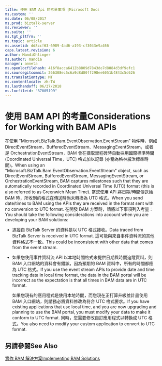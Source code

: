 ```yaml
---
title: 使用 BAM Api 的考量事項 |Microsoft Docs
ms.custom: ''
ms.date: 06/08/2017
ms.prod: biztalk-server
ms.reviewer: ''
ms.suite: ''
ms.tgt_pltfrm: ''
ms.topic: article
ms.assetid: dd8ccf63-6989-4ad6-a193-cf3043e9a466
caps.latest.revision: 6
author: MandiOhlinger
ms.author: mandia
manager: anneta
ms.openlocfilehash: 416f8acca6412b8809d7843de7d8084d3df9efc1
ms.sourcegitcommit: 266308ec5c6a9d8d80ff298ee6051b4843c5d626
ms.translationtype: MT
ms.contentlocale: zh-TW
ms.lasthandoff: 06/27/2018
ms.locfileid: "37005199"
---
```

# <a name="considerations-for-working-with-bam-apis"></a><span data-ttu-id="2f49a-102">使用 BAM API 的考量</span><span class="sxs-lookup"><span data-stu-id="2f49a-102">Considerations for Working with BAM APIs</span></span>
<span data-ttu-id="2f49a-103">在使用 "Microsoft.BizTalk.Bam.EventObservation.EventStream" 物件時，例如 DirectEventStream、BufferedEventStream、MessagingEventStream，或者是 OrchestrationEventStream，BAM 會在擷取里程碑時自動採用國際標準時間 (Coordinated Universal Time，UTC) 格式加以記錄 (亦稱為格林威治標準時間)。</span><span class="sxs-lookup"><span data-stu-id="2f49a-103">When using an  "Microsoft.BizTalk.Bam.EventObservation.EventStream" object, such as DirectEventStream, BufferedEventStream, MessagingEventStream, or OrchestrationEventStream, BAM captures milestones such that they are automatically recorded in Coordinated Universal Time (UTC) format (this is also referred to as Greenwich Mean Time).</span></span> <span data-ttu-id="2f49a-104">當您使用 API 將日期/時間傳送給 BAM 時，所收到的格式在傳送時尚未轉換為 UTC 格式。</span><span class="sxs-lookup"><span data-stu-id="2f49a-104">When you send date/times to BAM using the APIs they are received in the format sent with no conversion to UTC format.</span></span> <span data-ttu-id="2f49a-105">在開發 BAM 方案時，請將以下事項列入考量：</span><span class="sxs-lookup"><span data-stu-id="2f49a-105">You should take the following considerations into account when you are developing your BAM solutions:</span></span>  
  
- <span data-ttu-id="2f49a-106">追蹤自 BizTalk Server 的資料是以 UTC 格式接收。</span><span class="sxs-lookup"><span data-stu-id="2f49a-106">Data traced from BizTalk Server is received in UTC format.</span></span> <span data-ttu-id="2f49a-107">這可能與來自事件資料流的其他資料格式不一致。</span><span class="sxs-lookup"><span data-stu-id="2f49a-107">This could be inconsistent with other data that comes from the event stream.</span></span>  
  
- <span data-ttu-id="2f49a-108">如果您使用事件資料流 API 以本地時間格式來提供日期與時間追蹤資料，則 BAM 入口網站的資料會有錯誤，因為預期的 BAM 資料中，所有的時間都應為 UTC 格式。</span><span class="sxs-lookup"><span data-stu-id="2f49a-108">If you use the event stream APIs to provide date and time tracking data in local time format, the data in the BAM portal will be incorrect as the expectation is that all times in BAM data are in UTC format.</span></span>  
  
  <span data-ttu-id="2f49a-109">如果您現有的應用程式是使用本地時間，而您現在正打算升級並計畫使用 BAM 入口網站，則請務必將資料修改為符合 UTC 格式要求。</span><span class="sxs-lookup"><span data-stu-id="2f49a-109">If you have existing applications that use local time, and you are now upgrading and planning to use the BAM portal, you must modify your data to make it conform to UTC format.</span></span> <span data-ttu-id="2f49a-110">同時，您需要修改自訂應用程式以轉換成 UTC 格式。</span><span class="sxs-lookup"><span data-stu-id="2f49a-110">You also need to modify your custom application to convert to UTC format.</span></span>  
  
## <a name="see-also"></a><span data-ttu-id="2f49a-111">另請參閱</span><span class="sxs-lookup"><span data-stu-id="2f49a-111">See Also</span></span>  
 [<span data-ttu-id="2f49a-112">實作 BAM 解決方案</span><span class="sxs-lookup"><span data-stu-id="2f49a-112">Implementing BAM Solutions</span></span>](../core/implementing-bam-solutions.md)